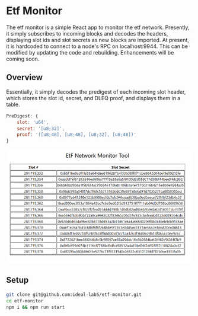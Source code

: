 # Etf Monitor

The etf monitor is a simple React app to monitor the etf network. Presently, it simply subscribes to incoming blocks and decodes the headers, displaying slot ids and slot secrets as new blocks are imported. At present, it is hardcoded to connect to a node's RPC on localhost:9944. This can be modified by updating the code and rebuilding. Enhancements will be coming soon.

## Overview

Essentially, it simply decodes the predigest of each incoming slot header, which stores the slot id, secret, and DLEQ proof, and displays them in a table. 

``` javascript 
PreDigest: {
    slot: 'u64',
    secret: '[u8;32]',
    proof: '([u8;48], [u8;48], [u8;32], [u8;48])'
}
```

![etf-monitor](./assets/etf_monitor.png)

## Setup

``` bash 
git clone git@github.com:ideal-lab5/etf-monitor.git
cd etf-monitor
npm i && npm run start
```
